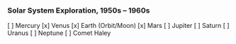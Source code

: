 ### Solar System Exploration, 1950s – 1960s

[ ] Mercury
[x] Venus
[x] Earth (Orbit/Moon)
[x] Mars
[ ] Jupiter
[ ] Saturn
[ ] Uranus
[ ] Neptune
[ ] Comet Haley